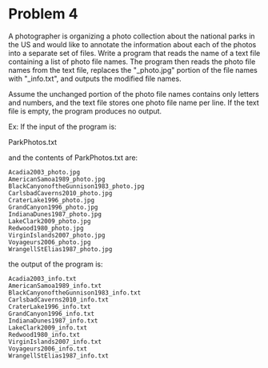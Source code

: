 # Problem 4
A photographer is organizing a photo collection about the national parks in the US and would like to annotate the information about each of the photos into a separate set of files. Write a program that reads the name of a text file containing a list of photo file names. The program then reads the photo file names from the text file, replaces the "_photo.jpg" portion of the file names with "_info.txt", and outputs the modified file names.

Assume the unchanged portion of the photo file names contains only letters and numbers, and the text file stores one photo file name per line. If the text file is empty, the program produces no output.

Ex: If the input of the program is:

ParkPhotos.txt

and the contents of ParkPhotos.txt are:

    Acadia2003_photo.jpg
    AmericanSamoa1989_photo.jpg
    BlackCanyonoftheGunnison1983_photo.jpg
    CarlsbadCaverns2010_photo.jpg
    CraterLake1996_photo.jpg
    GrandCanyon1996_photo.jpg
    IndianaDunes1987_photo.jpg
    LakeClark2009_photo.jpg
    Redwood1980_photo.jpg
    VirginIslands2007_photo.jpg
    Voyageurs2006_photo.jpg
    WrangellStElias1987_photo.jpg

the output of the program is:

    Acadia2003_info.txt
    AmericanSamoa1989_info.txt
    BlackCanyonoftheGunnison1983_info.txt
    CarlsbadCaverns2010_info.txt
    CraterLake1996_info.txt
    GrandCanyon1996_info.txt
    IndianaDunes1987_info.txt
    LakeClark2009_info.txt
    Redwood1980_info.txt
    VirginIslands2007_info.txt
    Voyageurs2006_info.txt
    WrangellStElias1987_info.txt

